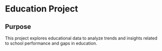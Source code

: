 # Education Project

## Purpose

This project explores educational data to analyze trends and insights related to school performance and gaps in education.
